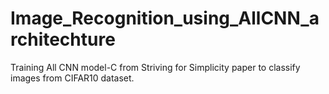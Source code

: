# Image_Recognition_using_AllCNN_architechture
Training All CNN model-C from Striving for Simplicity paper to classify images from CIFAR10 dataset. 
